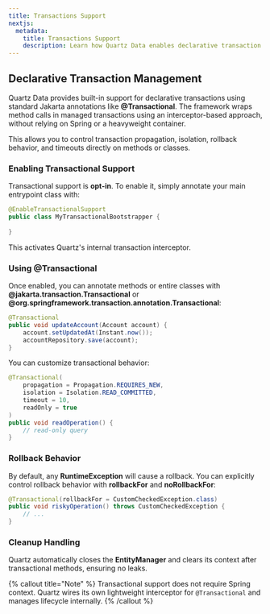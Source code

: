 ```yaml
---
title: Transactions Support
nextjs:
  metadata:
    title: Transactions Support
    description: Learn how Quartz Data enables declarative transaction management with minimal configuration.
---
```


## Declarative Transaction Management

Quartz Data provides built-in support for declarative transactions using standard Jakarta annotations like **@Transactional**. The framework wraps method calls in managed transactions using an interceptor-based approach, without relying on Spring or a heavyweight container.

This allows you to control transaction propagation, isolation, rollback behavior, and timeouts directly on methods or classes.

### Enabling Transactional Support

Transactional support is **opt-in**. To enable it, simply annotate your main entrypoint class with:

```java
@EnableTransactionalSupport
public class MyTransactionalBootstrapper {
   
}
```

This activates Quartz's internal transaction interceptor.

### Using @Transactional

Once enabled, you can annotate methods or entire classes with **@jakarta.transaction.Transactional** or **@org.springframework.transaction.annotation.Transactional**:

```java
@Transactional
public void updateAccount(Account account) {
    account.setUpdatedAt(Instant.now());
    accountRepository.save(account);
}
```

You can customize transactional behavior:

```java
@Transactional(
    propagation = Propagation.REQUIRES_NEW,
    isolation = Isolation.READ_COMMITTED,
    timeout = 10,
    readOnly = true
)
public void readOperation() {
    // read-only query
}
```

### Rollback Behavior

By default, any **RuntimeException** will cause a rollback. You can explicitly control rollback behavior with **rollbackFor** and **noRollbackFor**:

```java
@Transactional(rollbackFor = CustomCheckedException.class)
public void riskyOperation() throws CustomCheckedException {
    // ...
}
```

### Cleanup Handling

Quartz automatically closes the **EntityManager** and clears its context after transactional methods, ensuring no leaks.

{% callout title="Note" %}
Transactional support does not require Spring context. Quartz wires its own lightweight interceptor for `@Transactional` and manages lifecycle internally.
{% /callout %}